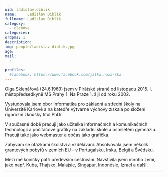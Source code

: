 ```yaml
---
uid: ladislav.diblik
name:     Ladislav Diblík
fullname: Ladislav Diblík
category:
  - clenove
categories: 
ordpms: 1 
description:
img: people/ladislav-diblik.jpg
age: 
mail:
  -
 
profiles:
  #facebook: https://www.facebook.com/jitka.nazarska
---
```


Olga Sklenářová (24.6.1969) jsem v Pirátské straně od listopadu 2015. I. místopředsedkyně MS Prahy 1. Na Praze 1. žiji od roku 2002.

Vystudovala jsem obor Informatika pro základní a střední školy na Univerzitě Karlově a na katedře výtvarné výchovy získala po složení rigorózní zkoušky titul PhDr.

V současné době pracuji jako učitelka informačních a komunikačních technologií a počítačové grafiky na základní škole a osmiletém gymnáziu. Pracuji také jako webmaster a občas jako grafička.

Zabývám se otázkami školství a vzdělávání. Absolvovala jsem několik grantových pobytů v zemích EU - v Portugalsku, Irsku, Belgii a Švédsku.

Mezi mé koníčky patří především cestování. Navštívila jsem mnoho zemí, jako např. Kuba, Thajsko, Malajsie, Singapur, Indonésie, Izrael a další.

---
